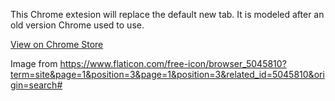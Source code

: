 This Chrome extesion will replace the default new tab.  It is modeled after an old version Chrome used to use.

[View on Chrome Store](https://chrome.google.com/webstore/detail/better-new-tab/jmhdkoepjdogkklbdildaallfnipblod)

Image from https://www.flaticon.com/free-icon/browser_5045810?term=site&page=1&position=3&page=1&position=3&related_id=5045810&origin=search#